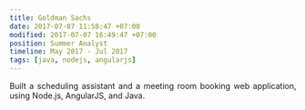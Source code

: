 ```yaml
---
title: Goldman Sachs
date: 2017-07-07 11:58:47 +07:00
modified: 2017-07-07 16:49:47 +07:00
position: Summer Analyst
timeline: May 2017 - Jul 2017
tags: [java, nodejs, angularjs]
---
```


<p style="text-align: justify;">
Built a scheduling assistant and a meeting room booking web application, using Node.js, AngularJS, and Java. 
</p>